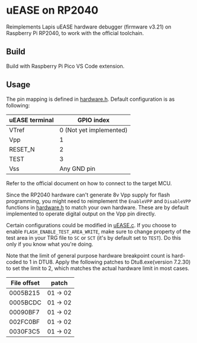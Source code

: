 # uEASE on RP2040

Reimplements Lapis uEASE hardware debugger (firmware v3.21) on Raspberry Pi RP2040, to work with the official toolchain.

## Build

Build with Raspberry Pi Pico VS Code extension.

## Usage

The pin mapping is defined in [hardware.h](./hardware.h). Default configuration is as following:

| uEASE terminal | GPIO index              |
| -------------- | ----------------------- |
| VTref          | 0 (Not yet implemented) |
| Vpp            | 1                       |
| RESET_N        | 2                       |
| TEST           | 3                       |
| Vss            | Any GND pin             |

Refer to the official document on how to connect to the target MCU.

Since the RP2040 hardware can't generate 8v Vpp supply for flash programming, you might need to reimplement the `EnableVPP` and `DisableVPP` functions in [hardware.h](./hardware.h) to match your own hardware. These are by default implemented to operate digital output on the Vpp pin directly.

Certain configurations could be modified in [uEASE.c](./uEASE.c). If you choose to enable `FLASH_ENABLE_TEST_AREA_WRITE`, make sure to change property of the test area in your TRG file to `SC` or `SCT` (it's by default set to `TEST`). Do this only if you know what you're doing.

Note that the limit of general purpose hardware breakpoint count is hard-coded to 1 in DTU8. Apply the following patches to Dtu8.exe(version 7.2.30) to set the limit to 2, which matches the actual hardware limit in most cases.

| File offset | patch    |
| ----------- | -------- |
| 0005B215    | 01 -> 02 |
| 0005BCDC    | 01 -> 02 |
| 00090BF7    | 01 -> 02 |
| 002FC0BF    | 01 -> 02 |
| 0030F3C5    | 01 -> 02 |
